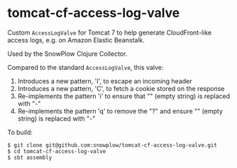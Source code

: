 # tomcat-cf-access-log-valve

Custom `AccessLogValve` for Tomcat 7 to help generate CloudFront-like access logs, e.g. on Amazon Elastic Beanstalk.

Used by the SnowPlow Clojure Collector.

Compared to the standard `AccessLogValve`, this valve:

1. Introduces a new pattern, 'I', to escape an incoming header
2. Introduces a new pattern, 'C', to fetch a cookie stored on the response
3. Re-implements the pattern 'i' to ensure that "" (empty string) is replaced with "-"
4. Re-implements the pattern 'q' to remove the "?" and ensure "" (empty string) is replaced with "-"

To build:

    $ git clone git@github.com:snowplow/tomcat-cf-access-log-valve.git
    $ cd tomcat-cf-access-log-valve
    $ sbt assembly

